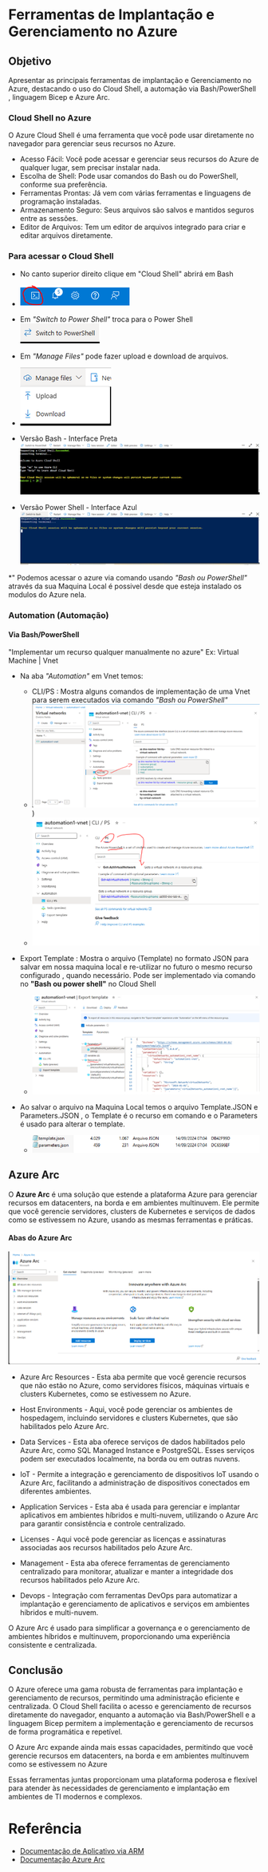 # Ferramentas de Implantação e Gerenciamento no Azure

## Objetivo
Apresentar as principais ferramentas de implantação e Gerenciamento no Azure, destacando o uso do Cloud Shell, a automação via Bash/PowerShell , linguagem Bicep e Azure Arc.

### Cloud Shell no Azure

O Azure Cloud Shell é uma ferramenta que você pode usar diretamente no navegador para gerenciar seus recursos no Azure.

- Acesso Fácil: Você pode acessar e gerenciar seus recursos do Azure de qualquer lugar, sem precisar instalar nada.
- Escolha de Shell: Pode usar comandos do Bash ou do PowerShell, conforme sua preferência.
- Ferramentas Prontas: Já vem com várias ferramentas e linguagens de programação instaladas.
- Armazenamento Seguro: Seus arquivos são salvos e mantidos seguros entre as sessões.
- Editor de Arquivos: Tem um editor de arquivos integrado para criar e editar arquivos diretamente.

### Para acessar o Cloud Shell
- No canto superior direito clique em "Cloud Shell" abrirá em Bash
- ![alt text](https://github.com/clouder-km/Challenge-Azure-Dio/blob/main/image/cloud%20shell1.PNG)
- Em *"Switch to Power Shell"* troca para o Power Shell 
![alt text](https://github.com/clouder-km/Challenge-Azure-Dio/blob/main/image/cloud%20shell2.PNG)
- Em *"Manage Files"* pode fazer upload e download de arquivos.
- ![alt text](https://github.com/clouder-km/Challenge-Azure-Dio/blob/main/image/cloud%20shell3.PNG) 

- Versão Bash - Interface Preta
![alt text](https://github.com/clouder-km/Challenge-Azure-Dio/blob/main/image/cloud%20shell4.PNG)
- Versão Power Shell - Interface Azul
![alt text](https://github.com/clouder-km/Challenge-Azure-Dio/blob/main/image/cloud%20shell5.PNG)

*" Podemos acessar o azure via comando usando *"Bash ou PowerShell"* através da sua Maquina Local é possivel desde que esteja instalado os modulos do Azure nela.

### Automation (Automação)

#### Via Bash/PowerShell

"Implementar um recurso qualquer manualmente no azure" Ex: Virtual Machine | Vnet
- Na aba *"Automation"* em Vnet temos:
  - CLI/PS : Mostra alguns comandos de implementação de uma Vnet para serem executados via comando *"Bash ou PowerShell"*
  - ![alt text](https://github.com/clouder-km/Challenge-Azure-Dio/blob/main/image/CLI.PNG))
  - ![alt text](https://github.com/clouder-km/Challenge-Azure-Dio/blob/main/image/PS.PNG)
- Export Template :  Mostra o arquivo (Template) no formato JSON para salvar em nossa maquina local e re-utilizar no futuro o mesmo recurso configurado , quando necessário. Pode ser implementado via comando no **"Bash ou power shell"** no Cloud Shell
  -  ![alt text](https://github.com/clouder-km/Challenge-Azure-Dio/blob/main/image/EXPORT%20TEMPLATE.PNG)

    
- Ao salvar o arquivo na Maquina Local temos o arquivo Template.JSON e Parameters.JSON , o Template é o recurso em comando e o Parameters é usado para alterar o template.
  - ![alt text](https://github.com/clouder-km/Challenge-Azure-Dio/blob/main/image/arquivos.PNG)

## Azure Arc

O **Azure Arc** é uma solução que estende a plataforma Azure para gerenciar recursos em datacenters, na borda e em ambientes multinuvem. Ele permite que você gerencie servidores, clusters de Kubernetes e serviços de dados como se estivessem no Azure, usando as mesmas ferramentas e práticas.

#### Abas do Azure Arc

![alt text](https://github.com/clouder-km/Challenge-Azure-Dio/blob/main/image/ARC.PNG)


- Azure Arc Resources - Esta aba permite que você gerencie recursos que não estão no Azure, como servidores físicos, máquinas virtuais e clusters Kubernetes, como se estivessem no Azure.

- Host Environments - Aqui, você pode gerenciar os ambientes de hospedagem, incluindo servidores e clusters Kubernetes, que são habilitados pelo Azure Arc.

- Data Services - Esta aba oferece serviços de dados habilitados pelo Azure Arc, como SQL Managed Instance e PostgreSQL. Esses serviços podem ser executados localmente, na borda ou em outras nuvens.

- IoT - Permite a integração e gerenciamento de dispositivos IoT usando o Azure Arc, facilitando a administração de dispositivos conectados em diferentes ambientes.

- Application Services - Esta aba é usada para gerenciar e implantar aplicativos em ambientes híbridos e multi-nuvem, utilizando o Azure Arc para garantir consistência e controle centralizado.

- Licenses - Aqui você pode gerenciar as licenças e assinaturas associadas aos recursos habilitados pelo Azure Arc.

- Management - Esta aba oferece ferramentas de gerenciamento centralizado para monitorar, atualizar e manter a integridade dos recursos habilitados pelo Azure Arc.

- Devops - Integração com ferramentas DevOps para automatizar a implantação e gerenciamento de aplicativos e serviços em ambientes híbridos e multi-nuvem.

O Azure Arc é usado para simplificar a governança e o gerenciamento de ambientes híbridos e multinuvem, proporcionando uma experiência consistente e centralizada.


## Conclusão

O Azure oferece uma gama robusta de ferramentas para implantação e gerenciamento de recursos, permitindo uma administração eficiente e centralizada. O Cloud Shell facilita o acesso e gerenciamento de recursos diretamente do navegador, enquanto a automação via Bash/PowerShell e a linguagem Bicep permitem a implementação e gerenciamento de recursos de forma programática e repetível.

O Azure Arc expande ainda mais essas capacidades, permitindo que você gerencie recursos em datacenters, na borda e em ambientes multinuvem como se estivessem no Azure

Essas ferramentas juntas proporcionam uma plataforma poderosa e flexível para atender às necessidades de gerenciamento e implantação em ambientes de TI modernos e complexos.

# Referência

- [Documentação de Aplicativo via ARM](https://learn.microsoft.com/pt-br/azure/app-service/quickstart-arm-template?pivots=platform-linux)
-  [Documentação Azure Arc](https://learn.microsoft.com/pt-br/azure/azure-arc/overview)